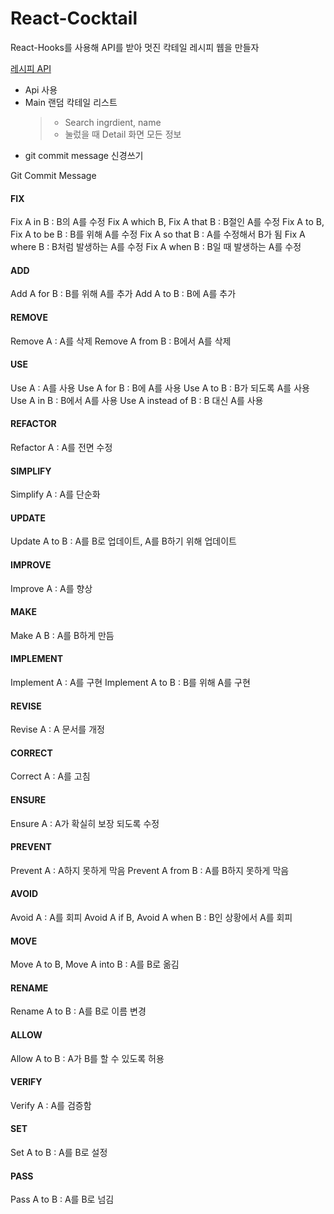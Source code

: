 # React-Cocktail

React-Hooks를 사용해 API를 받아 멋진 칵테일 레시피 웹을 만들자

[레시피 API](https://www.thecocktaildb.com/api.php)

- Api 사용
- Main 랜덤 칵테일 리스트
  > - Search ingrdient, name
  > - 눌렀을 때 Detail 화면 모든 정보
- git commit message 신경쓰기

Git Commit Message

#### FIX

Fix A in B : B의 A를 수정
Fix A which B, Fix A that B : B절인 A를 수정
Fix A to B, Fix A to be B : B를 위해 A를 수정
Fix A so that B : A를 수정해서 B가 됨
Fix A where B : B처럼 발생하는 A를 수정
Fix A when B : B일 때 발생하는 A를 수정

#### ADD

Add A for B : B를 위해 A를 추가
Add A to B : B에 A를 추가

#### REMOVE

Remove A : A를 삭제
Remove A from B : B에서 A를 삭제

#### USE

Use A : A를 사용
Use A for B : B에 A를 사용
Use A to B : B가 되도록 A를 사용
Use A in B : B에서 A를 사용
Use A instead of B : B 대신 A를 사용

#### REFACTOR

Refactor A : A를 전면 수정

#### SIMPLIFY

Simplify A : A를 단순화

#### UPDATE

Update A to B : A를 B로 업데이트, A를 B하기 위해 업데이트

#### IMPROVE

Improve A : A를 향상

#### MAKE

Make A B : A를 B하게 만듬

#### IMPLEMENT

Implement A : A를 구현
Implement A to B : B를 위해 A를 구현

#### REVISE

Revise A : A 문서를 개정

#### CORRECT

Correct A : A를 고침

#### ENSURE

Ensure A : A가 확실히 보장 되도록 수정

#### PREVENT

Prevent A : A하지 못하게 막음
Prevent A from B : A를 B하지 못하게 막음

#### AVOID

Avoid A : A를 회피
Avoid A if B, Avoid A when B : B인 상황에서 A를 회피

#### MOVE

Move A to B, Move A into B : A를 B로 옮김

#### RENAME

Rename A to B : A를 B로 이름 변경

#### ALLOW

Allow A to B : A가 B를 할 수 있도록 허용

#### VERIFY

Verify A : A를 검증함

#### SET

Set A to B : A를 B로 설정

#### PASS

Pass A to B : A를 B로 넘김
